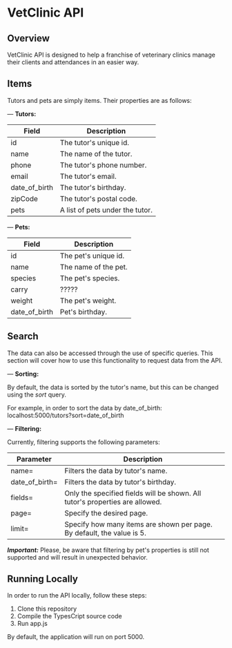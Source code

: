 # VetClinic API

## Overview 

VetClinic API is designed to help a franchise of veterinary clinics manage their clients and attendances in an easier way.

## Items

Tutors and pets are simply items. Their properties are as follows:

— **Tutors:**

|Field|Description|
|-----|-----------|
|id|The tutor's unique id.|
|name|The name of the tutor.|
|phone|The tutor's phone number.|
|email|The tutor's email.|
|date_of_birth|The tutor's birthday.|
|zipCode|The tutor's postal code.|
|pets|A list of pets under the tutor.|

— **Pets:**

|Field|Description|
|-----|-----------|
|id|The pet's unique id.|
|name|The name of the pet.|
|species|The pet's species.|
|carry|?????|
|weight|The pet's weight.|
|date_of_birth|Pet's birthday.|

## Search

The data can also be accessed through the use of specific queries. This section will cover how to use this functionality to request data from the API.

— **Sorting:**

By default, the data is sorted by the tutor's name, but this can be changed using the _sort_ query.

For example, in order to sort the data by date_of_birth: localhost:5000/tutors?sort=date_of_birth

— **Filtering:**

Currently, filtering supports the following parameters: 

|Parameter|Description|
|-----|-----------|
|name=|Filters the data by tutor's name.|
|date_of_birth=|Filters the data by tutor's birthday.|
|fields=|Only the specified fields will be shown. All tutor's properties are allowed.|
|page=|Specify the desired page.|
|limit=|Specify how many items are shown per page. By default, the value is 5.|

**_Important:_** Please, be aware that filtering by pet's properties is still not supported and will result in unexpected behavior.

## Running Locally

In order to run the API locally, follow these steps:

1) Clone this repository
2) Compile the TypesCript source code
3) Run app.js

By default, the application will run on port 5000.
